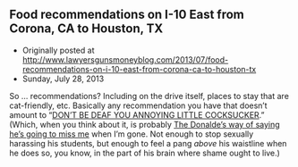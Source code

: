 ## Food recommendations on I-10 East from Corona, CA to Houston, TX

 * Originally posted at http://www.lawyersgunsmoneyblog.com/2013/07/food-recommendations-on-i-10-east-from-corona-ca-to-houston-tx
 * Sunday, July 28, 2013

So … recommendations? Including on the drive itself, places to stay that are cat-friendly, etc. Basically any recommendation you have that doesn’t amount to “[DON’T BE DEAF YOU ANNOYING LITTLE COCKSUCKER](http://lawyersgunsmon.wpengine.com/2013/07/the-saga-of-sek-hertz/comment-page-1#comment-612520).” (Which, when you think about it, is probably [The Donalde’s way of saying he’s going to miss me](http://americanpowerblog.blogspot.com/) when I’m gone. Not enough to stop sexually harassing his students, but enough to feel a pang _above_ his waistline when he does so, you know, in the part of his brain where shame ought to live.)